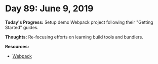 # Day 89: June 9, 2019

**Today's Progress:** Setup demo Webpack project following their "Getting Started" guides.

**Thoughts:** Re-focusing efforts on learning build tools and bundlers.

**Resources:**
* [Webpack](https://webpack.js.org/)
